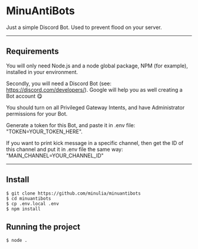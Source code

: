 # MinuAntiBots
Just a simple Discord Bot.
Used to prevent flood on your server.

---
## Requirements

You will only need Node.js and a node global package, NPM (for example), installed in your environment.

Secondly, you will need a Discord Bot (see: https://discord.com/developers/). Google will help you as well creating a Bot account 😋

You should turn on all Privileged Gateway Intents, and have Administrator permissions for your Bot.

Generate a token for this Bot, and paste it in .env file: "TOKEN=YOUR_TOKEN_HERE".

If you want to print kick message in a specific channel, then get the ID of this channel and put it in .env file the same way: "MAIN_CHANNEL=YOUR_CHANNEL_ID"

---

## Install

    $ git clone https://github.com/minulia/minuantibots
    $ cd minuantibots
    $ cp .env.local .env
    $ npm install

## Running the project

    $ node .
